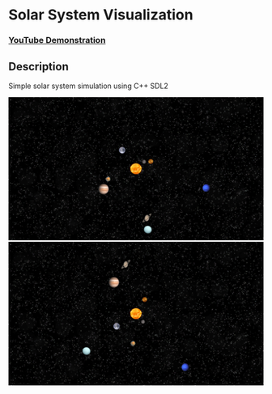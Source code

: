 <h1>Solar System Visualization</h1>

 ### [YouTube Demonstration](https://www.youtube.com/watch?v=yM5Nioak3xs)

<h2>Description</h2>
Simple solar system simulation using C++ SDL2

![](images/screenshot1.png)
![](images/screenshot2.png)
